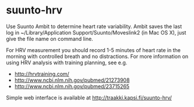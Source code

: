 suunto-hrv
==========

Use Suunto Ambit to determine heart rate variability. Ambit saves the last log in ~/Library/Application Support/Suunto/Moveslink2 (in Mac OS X), just give the file name on command line. 

For HRV measurement you should record 1-5 minutes of heart rate in the morning with controlled breath 
and no distractions. For more information on using HRV analysis with training planning, see e.g. 
  
  * http://hrvtraining.com/
  * http://www.ncbi.nlm.nih.gov/pubmed/21273908
  * http://www.ncbi.nlm.nih.gov/pubmed/23715265

Simple web interface is available at http://traakki.kapsi.fi/suunto-hrv/
